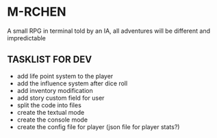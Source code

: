 # M-RCHEN
A small RPG in terminal told by an IA, all adventures will be different and impredictable

## TASKLIST FOR DEV

- add life point system to the player 
- add the influence system after dice roll
- add inventory modification
- add story custom field for user
- split the code into files
- create the textual mode
- create the console mode
- create the config file for player (json file for player stats?)